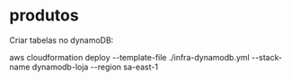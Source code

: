 # produtos

Criar tabelas no dynamoDB:

aws cloudformation deploy --template-file ./infra-dynamodb.yml --stack-name dynamodb-loja --region sa-east-1
